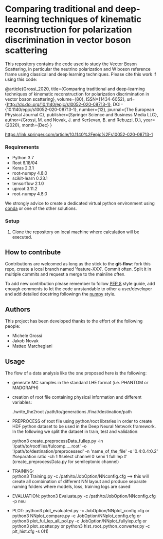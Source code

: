 #  Comparing traditional and deep-learning techniques of kinematic reconstruction for polarization discrimination in vector boson scattering

This repository contains the code used to study the Vector Boson Scattering, in particular the neutrino polarization and W boson reference frame using classical and deep learning techniques. Please cite this work if using this code: 

@article{Grossi_2020,
   title={Comparing traditional and deep-learning techniques of kinematic reconstruction for polarization discrimination in vector boson scattering},
   volume={80},
   ISSN={1434-6052},
   url={http://dx.doi.org/10.1140/epjc/s10052-020-08713-1},
   DOI={10.1140/epjc/s10052-020-08713-1},
   number={12},
   journal={The European Physical Journal C},
   publisher={Springer Science and Business Media LLC},
   author={Grossi, M. and Novak, J. and Kerševan, B. and Rebuzzi, D.},
   year={2020},
   month={Dec}
}

https://link.springer.com/article/10.1140%2Fepjc%2Fs10052-020-08713-1

### Requirements

- Python                3.7
- Root                  6.18/04
- Keras                 2.3.1
- root-numpy            4.8.0
- scikit-learn          0.23.1
- tensorflow            2.1.0
- uproot                3.11.2
- root-numpy            4.8.0

We strongly advice to create a dedicated virtual python environment using 
[conda](https://docs.conda.io/projects/conda/en/latest/index.html) or 
one of the other solutions.

### Setup
1. Clone the repository on local machine where calculation will be executed.


## How to contribute

Contributions are welcomed as long as the stick to the **git-flow**: fork 
this repo, create a local branch named 'feature-XXX'. Commit often. Split 
it in multiple commits and request a merge to the mainline often. 

To add new contribution please remember to follow 
[PEP 8](https://www.python.org/dev/peps/pep-0008/)
style guide, add enough comments to let the code unrstandable to other a
user/developer and add detailed docstring followingn the [numpy](https://numpydoc.readthedocs.io/en/latest/format.html)
style.

## Authors

This project has been developed thanks to the effort of the following people:

- Michele Grossi
- Jakob Novak
- Matteo Marchegiani


## Usage
The flow of a data analysis like the one proposed here is the following:
- generate MC samples in the standard LHE format (i.e. PHANTOM or MADGRAPH)
- creation of root file containing physical information and different variables:

  ./write_lhe2root /path/to/generations /final/destination/path
  
- PREPROCESS of root file using python/root libraries in order to create HDF python dataset to be used in the Deep Neural Network framework. In the following we split the dataset in train, test and validation:

  python3 create_preprocessData_fullep.py -in '/path/to/rootfiles/fulcomp…..root' 
          -o '/path/to/destination/preprocessed'
          -n 'name_of_the_file'
          -s  '0.4:0.4:0.2' #separation ratio
          -ch 1 #select channel 0 semi 1 full lep
          #(create_preprocessData.py for semileptonic channel)
          
- TRAINING:  
  python3 Training.py -c /path/to/JobOption/NNconfig.cfg
  --> this will create all combination of different NN layout and produce separate naming folders where models, loss, training logs are saved

- EVALUATION: 
  python3 Evaluate.py -c /path/to/JobOption/NNconfig.cfg -p neu
  
- PLOT:
  python3  plot_evaluated.py -c JobOption/NNplot_config.cfg
    or
  python3 NNplot_compare.py -c JobOption/NNplot_config.cfg
    or
  python3 plot_ful_lep_all_pol.py -c JobOption/NNplot_fullylep.cfg
    or
  python3 plot_scatter.py
    or
  python3 hist_root_python_converter.py -c plt_hist.cfg -s 0(1)

